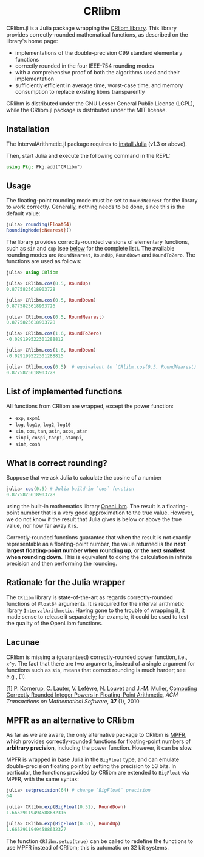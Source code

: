 <h1 align="center">
CRlibm
</h1>

CRlibm.jl is a Julia package wrapping the [CRlibm library](http://lipforge.ens-lyon.fr/www/crlibm/). This library provides correctly-rounded mathematical functions, as described on the library's home page:
- implementations of the double-precision C99 standard elementary functions
- correctly rounded in the four IEEE-754 rounding modes
- with a comprehensive proof of both the algorithms used and their implementation
- sufficiently efficient in average time, worst-case time, and memory consumption to replace existing libms transparently

CRlibm is distributed under the GNU Lesser General Public License (LGPL), while the CRlibm.jl package is distributed under the MIT license.

## Installation

The IntervalArithmetic.jl package requires to [install Julia](https://julialang.org/downloads/) (v1.3 or above).

Then, start Julia and execute the following command in the REPL:

```julia
using Pkg; Pkg.add("CRlibm")
```

## Usage

The floating-point rounding mode must be set to `RoundNearest` for the library to work correctly. Generally, nothing needs to be done, since this is the default value:

```julia
julia> rounding(Float64)
RoundingMode{:Nearest}()
```

The library provides correctly-rounded versions of elementary functions, such as `sin` and `exp` (see [below](#list-of-implemented-functions) for the complete list). The available rounding modes are `RoundNearest`, `RoundUp`, `RoundDown` and `RoundToZero`. The functions are used as follows:

```julia
julia> using CRlibm

julia> CRlibm.cos(0.5, RoundUp)
0.8775825618903728

julia> CRlibm.cos(0.5, RoundDown)
0.8775825618903726

julia> CRlibm.cos(0.5, RoundNearest)
0.8775825618903728

julia> CRlibm.cos(1.6, RoundToZero)
-0.029199522301288812

julia> CRlibm.cos(1.6, RoundDown)
-0.029199522301288815

julia> CRlibm.cos(0.5)  # equivalent to `CRlibm.cos(0.5, RoundNearest)`
0.8775825618903728
```

## List of implemented functions

All functions from CRlibm are wrapped, except the power function:
- `exp`, `expm1`
- `log`, `log1p`, `log2`, `log10`
- `sin`, `cos`, `tan`, `asin`, `acos`, `atan`
- `sinpi`, `cospi`, `tanpi`, `atanpi`,
- `sinh`, `cosh`

## What is correct rounding?

Suppose that we ask Julia to calculate the cosine of a number

```julia
julia> cos(0.5) # Julia build-in `cos` function
0.8775825618903728
```

using the built-in mathematics library [OpenLibm](https://github.com/JuliaLang/openlibm). The result is a floating-point number that is a very good approximation to the true value. However, we do not know if the result that Julia gives is below or above the true value, nor how far away it is.

Correctly-rounded functions guarantee that when the result is not exactly representable as a floating-point number, the value returned is the **next largest floating-point number when rounding up**, or **the next smallest when rounding down**. This is equivalent to doing the calculation in infinite precision and then performing the rounding.

## Rationale for the Julia wrapper

The `CRlibm` library is state-of-the-art as regards correctly-rounded functions of `Float64` arguments. It is required for the interval arithmetic library [`IntervalArithmetic`](https://github.com/JuliaIntervals/IntervalArithmetic.jl). Having gone to the trouble of wrapping it, it made sense to release it separately; for example, it could be used to test the quality of the OpenLibm functions.

## Lacunae

CRlibm is missing a (guaranteed) correctly-rounded power function, i.e., `x^y`. The fact that there are two arguments, instead of a single argument for functions such as `sin`, means that correct rounding is much harder; see e.g., [1].

[1] P. Kornerup, C. Lauter, V. Lefèvre, N. Louvet and J.-M. Muller, [Computing Correctly Rounded Integer Powers in Floating-Point Arithmetic](http://perso.ens-lyon.fr/jean-michel.muller/p1-Kornerup.pdf), *ACM Transactions on Mathematical Software*, **37** (1), 2010

## MPFR as an alternative to CRlibm

As far as we are aware, the only alternative package to CRlibm is [MPFR](http://www.mpfr.org/), which provides correctly-rounded functions for
floating-point numbers of **arbitrary precision**, including the power function. However, it can be slow.

MPFR is wrapped in base Julia in the `BigFloat` type, and can emulate double-precision floating point by setting the precision to 53 bits. In particular, the functions provided by CRlibm are extended to `BigFloat` via MPFR, with the same syntax:

```julia
julia> setprecision(64) # change `BigFloat` precision
64

julia> CRlibm.exp(BigFloat(0.51), RoundDown)
1.66529119494588632316

julia> CRlibm.exp(BigFloat(0.51), RoundUp)
1.66529119494588632327
```

The function `CRlibm.setup(true)` can be called to redefine the functions to use MPFR instead of CRlibm; this is automatic on 32 bit systems.
